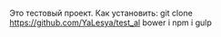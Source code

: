 Это тестовый проект.
Как установить:
git clone https://github.com/YaLesya/test_al
bower i
npm i
gulp